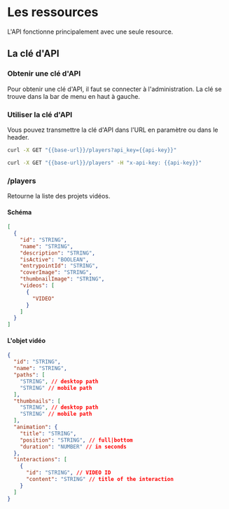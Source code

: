 # Les ressources

L'API fonctionne principalement avec une seule resource.

## La clé d'API

### Obtenir une clé d'API

Pour obtenir une clé d'API, il faut se connecter à l'administration. La clé
se trouve dans la bar de menu en haut à gauche.

### Utiliser la clé d'API

Vous pouvez transmettre la clé d'API dans l'URL en paramètre ou dans le header.
```bash
curl -X GET "{{base-url}}/players?api_key={{api-key}}"
```

```bash
curl -X GET "{{base-url}}/players" -H "x-api-key: {{api-key}}"
```

### /players

Retourne la liste des projets vidéos.

#### Schéma

```json
[
  {
    "id": "STRING",
    "name": "STRING",
    "description": "STRING",
    "isActive": "BOOLEAN",
    "entrypointId": "STRING",
    "coverImage": "STRING",
    "thumbnailImage": "STRING",
    "videos": [
      {
        "VIDEO"
      }
    ]
  }
]

```

#### L'objet vidéo

```json
{
  "id": "STRING",
  "name": "STRING",
  "paths": [
    "STRING", // desktop path
    "STRING" // mobile path
  ],
  "thumbnails": [
    "STRING", // desktop path
    "STRING" // mobile path
  ],
  "animation": {
    "title": "STRING",
    "position": "STRING", // full|bottom
    "duration": "NUMBER" // in seconds
  },
  "interactions": [
    {
      "id": "STRING", // VIDEO ID
      "content": "STRING" // title of the interaction
    }
  ]
}
```




